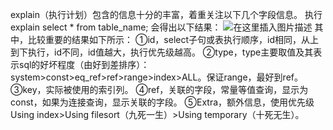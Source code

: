 explain（执行计划）包含的信息十分的丰富，着重关注以下几个字段信息。
执行 explain select * from table_name;
会得出以下结果：
![在这里插入图片描述](https://img-blog.csdnimg.cn/750d69293bae404cbcd978505266817f.png)
其中，比较重要的结果如下所示：
①id，select子句或表执行顺序，id相同，从上到下执行，id不同，id值越大，执行优先级越高。
②type，type主要取值及其表示sql的好坏程度（由好到差排序）：system>const>eq_ref>ref>range>index>ALL。保证range，最好到ref。
③key，实际被使用的索引列。
④ref，关联的字段，常量等值查询，显示为const，如果为连接查询，显示关联的字段。
⑤Extra，额外信息，使用优先级Using index>Using filesort（九死一生）>Using temporary（十死无生）。

